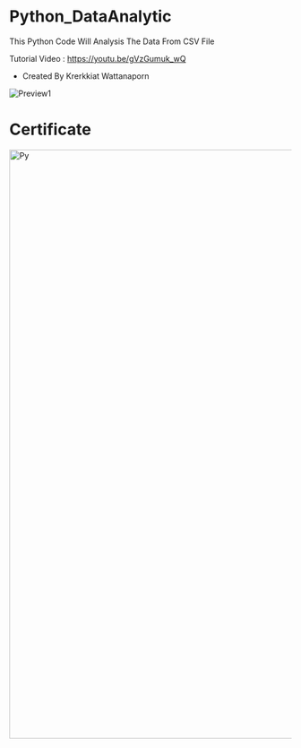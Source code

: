 # Python_DataAnalytic
This Python Code Will Analysis The Data From CSV File

Tutorial Video : https://youtu.be/gVzGumuk_wQ
- Created By Krerkkiat Wattanaporn

![Preview1](https://user-images.githubusercontent.com/105172693/178416060-f3ba50ad-6fbd-46d4-94cc-015a4775705d.png)
# Certificate 
<img width="1052" alt="Py" src="https://user-images.githubusercontent.com/105172693/189570838-d37620b3-cde5-4740-9fcc-ec6446b651d9.png">
